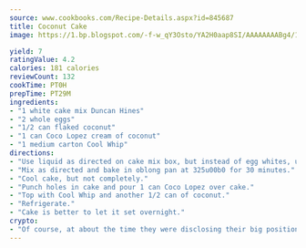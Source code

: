 ```yaml
---
source: www.cookbooks.com/Recipe-Details.aspx?id=845687
title: Coconut Cake
image: https://1.bp.blogspot.com/-f-w_qY3Osto/YA2H0aap8SI/AAAAAAAABg4/17myAO5s9b8JksYvWDXpYkaDlcY0g6k_gCLcBGAsYHQ/s296/3.png

yield: 7
ratingValue: 4.2
calories: 181 calories
reviewCount: 132
cookTime: PT0H
prepTime: PT29M
ingredients:
- "1 white cake mix Duncan Hines"
- "2 whole eggs"
- "1/2 can flaked coconut"
- "1 can Coco Lopez cream of coconut"
- "1 medium carton Cool Whip"
directions:
- "Use liquid as directed on cake mix box, but instead of egg whites, use 2 whole eggs."
- "Mix as directed and bake in oblong pan at 325u00b0 for 30 minutes."
- "Cool cake, but not completely."
- "Punch holes in cake and pour 1 can Coco Lopez over cake."
- "Top with Cool Whip and another 1/2 can of coconut."
- "Refrigerate."
- "Cake is better to let it set overnight."
crypto:
- "Of course, at about the time they were disclosing their big position, Bitcoin started to crash."
---
```

